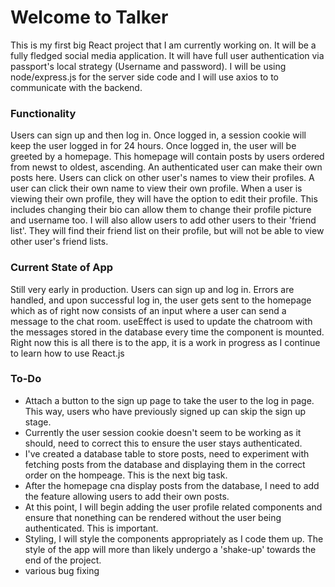 # Welcome to Talker
This is my first big React project that I am currently working on. It will be a fully fledged social media application. It will have full user authentication via passport's local strategy (Username and password). I will be using node/express.js for the server side code and I will use axios to to communicate with the backend.

### Functionality
Users can sign up and then log in. Once logged in, a session cookie will keep the user logged in for 24 hours. Once logged in, the user will be greeted by a homepage. This homepage will contain posts by users
ordered from newst to oldest, ascending. An authenticated user can make their own posts here. Users can click on other user's names to view their profiles. A user can click their own name to view their own profile. 
When a user is viewing their own profile, they will have the option to edit their profile. This includes changing their bio can allow them to change their profile picture and username too.
I will also allow users to add other users to their 'friend list'. They will find their friend list on their profile, but will not be able to view other user's friend lists.

### Current State of App
Still very early in production.
Users can sign up and log in. Errors are handled, and upon successful log in, the user gets sent to the homepage which as of right now consists of an input where a user can send a message to the chat room. useEffect is used to update the chatroom with the messages stored in the database every time the component is mounted.
Right now this is all there is to the app, it is a work in progress as I continue to learn how to use React.js

### To-Do
- Attach a button to the sign up page to take the user to the log in page. This way, users who have previously signed up can skip the sign up stage.
- Currently the user session cookie doesn't seem to be working as it should, need to correct this to ensure the user stays authenticated.
- I've created a database table to store posts, need to experiment with fetching posts from the database and displaying them in the correct order on the hompeage. This is the next big task.
- After the homepage cna display posts from the database, I need to add the feature allowing users to add their own posts.
- At this point, I will begin adding the user profile related components and ensure that nonething can be rendered without the user being authenticated. This is important.
- Styling, I will style the components appropriately as I code them up. The style of the app will more than likely undergo a 'shake-up' towards the end of the project.
- various bug fixing 
